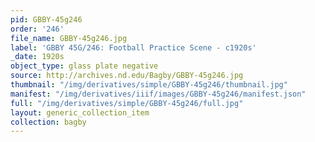 ```yaml
---
pid: GBBY-45g246
order: '246'
file_name: GBBY-45g246.jpg
label: 'GBBY 45G/246: Football Practice Scene - c1920s'
_date: 1920s
object_type: glass plate negative
source: http://archives.nd.edu/Bagby/GBBY-45g246.jpg
thumbnail: "/img/derivatives/simple/GBBY-45g246/thumbnail.jpg"
manifest: "/img/derivatives/iiif/images/GBBY-45g246/manifest.json"
full: "/img/derivatives/simple/GBBY-45g246/full.jpg"
layout: generic_collection_item
collection: bagby
---
```

